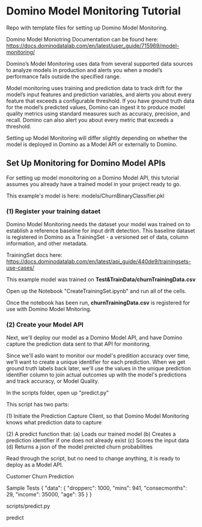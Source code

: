 # Domino Model Monitoring Tutorial

Repo with template files for setting up Domino Model Monitoring.

Domino Model Moniotring Documentation can be found here:
https://docs.dominodatalab.com/en/latest/user_guide/715969/model-monitoring/

Domino’s Model Monitoring uses data from several supported data sources to analyze models in production and alerts you when a model’s performance falls outside the specified range.

Model monitoring uses training and prediction data to track drift for the model’s input features and prediction variables, and alerts you about every feature that exceeds a configurable threshold. If you have ground truth data for the model’s predicted values, Domino can ingest it to produce model quality metrics using standard measures such as accuracy, precision, and recall. Domino can also alert you about every metric that exceeds a threshold.

Setting up Model Monitoring will differ slightly depending on whether the model is deployed in Domino as a Model API or externally to Domino.

## Set Up Monitoring for Domino Model APIs

For setting up model monoitoring on a Domino Model API, this tutorial assumes you already have a trained model in your project ready to go.

This example's model is here: models/ChurnBinaryClassifier.pkl

### (1) Register your training dataet

Domino Model Monitoring needs the dataset your model was trained on to establish a reference baseline for input drift detection. This baseline dataset is registered in Domino as a TrainingSet - a versioned set of data, column information, and other metadata.

TrainingSet docs here:
https://docs.dominodatalab.com/en/latest/api_guide/440de9/trainingsets-use-cases/

This example model was trained on **Test&TrainData/churnTrainingData.csv**

Open up the Notebook "CreateTrainingSet.ipynb" and run all of the cells.

Once the notebook has been run, **churnTrainingData.csv** is registered for use with Domino Model Mnitoring. 


### (2) Create your Model API

Next, we'll deploy our model as a Domino Model API, and have Domino capture the prediction data sent to that API for monitoring.

Since we'll aslo want to monitor our model's predition accuracy over time, we'll want to create a unique identifier for each prediction. When we get ground truth labels back later, we'll use the values in the unique prediction identifier column to join actual outcomes up with the model's predictions and track accuracy, or Model Quality.

In the scripts folder, open up "predict.py"

This script has two parts:

(1) Initiate the Prediction Capture Client, so that Domino Model Monitoring knows what prediction data to capture

(2) A predict function that:
 (a) Loads our trained model
 (b) Creates a prediction identifier if one does not already exist
 (c) Scores the input data
 (d) Returns a json of the model preicted churn probabilities
 
Read through the script, but no need to change anything, it is ready to deploy as a Model API.

Customer Churn Prediction

Sample Tests
{ "data": { "dropperc": 1000, "mins": 941, "consecmonths": 29, "income": 35000, "age": 35 } }

scripts/predict.py

predict